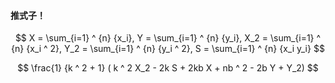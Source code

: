 #### 推式子！

$$
X = \sum_{i=1} ^ {n} {x_i}, Y = \sum_{i=1} ^ {n} {y_i}, X_2 = \sum_{i=1} ^ {n} {x_i ^ 2}, Y_2 = \sum_{i=1} ^ {n} {y_i ^ 2}, S = \sum_{i=1} ^ {n} {x_i y_i}
$$

$$
\frac{1} {k ^ 2 + 1} ( k ^ 2 X_2 - 2k S + 2kb X + nb ^ 2 - 2b Y + Y_2)
$$